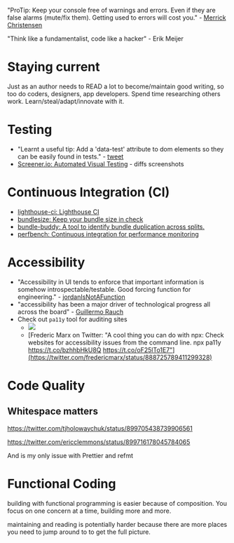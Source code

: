 "ProTip: Keep your console free of warnings and errors\. Even if they are false alarms \(mute/fix them\)\. Getting used to errors will cost you\." - [Merrick Christensen](https://twitter.com/iammerrick/status/902295190748119040)

"Think like a fundamentalist, code like a hacker" - Erik Meijer

# Staying current
Just as an author needs to READ a lot to become/maintain good writing, so too do coders, designers, app developers. Spend time researching others work. Learn/steal/adapt/innovate with it.

# Testing
- "Learnt a useful tip: Add a 'data-test' attribute to dom elements so they can be easily found in tests." - [tweet](https://twitter.com/kentcdodds/status/886939162070335489)
- [Screener.io: Automated Visual Testing](https://screener.io/) - diffs screenshots

# Continuous Integration (CI)
- [lighthouse-ci: Lighthouse CI](https://github.com/ebidel/lighthouse-ci)
- [bundlesize: Keep your bundle size in check](https://github.com/siddharthkp/bundlesize)
- [bundle-buddy: A tool to identify bundle duplication across splits.](https://github.com/samccone/bundle-buddy)
- [perfbench: Continuous integration for performance monitoring](https://github.com/siddharthkp/perfbench)

# Accessibility
- "Accessibility in UI tends to enforce that important information is somehow introspectable/testable. Good forcing function for engineering." - [jordanIsNotAFunction](https://twitter.com/jordwalke/status/881404629140905984)
- "accessibility has been a major driver of technological progress all across the board" - [Guillermo Rauch](https://twitter.com/rauchg/status/881412412083027971)
- Check out `pa11y` tool for auditing sites
  - ![](https://pbs.twimg.com/media/DFVjQg1XUAEHhNW.png:large)
  - [Frederic Marx on Twitter: "A cool thing you can do with npx: Check websites for accessibility issues from the command line. npx pa11y https://t.co/bzhhbHkU8Q https://t.co/oF25lTo1E7"](https://twitter.com/fredericmarx/status/888725789411299328)

# Code Quality
## Whitespace matters
https://twitter.com/tjholowaychuk/status/899705438739906561

https://twitter.com/ericclemmons/status/899716178045784065

And is my only issue with Prettier and refmt

# Functional Coding
building with functional programming is easier because of composition. You focus on one concern at a time, building more and more.

maintaining and reading is potentially harder because there are more places you need to jump around to to get the full picture.